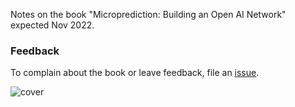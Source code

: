 Notes on the book "Microprediction: Building an Open AI Network" expected Nov 2022. 

### Feedback
To complain about the book or leave feedback, file an [issue](https://github.com/microprediction/building_an_open_ai_network/issues). 









![cover](building_an_open_ai_network/blob/main/assets/images/book_grey.png)
